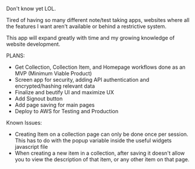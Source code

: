 Don't know yet LOL.

Tired of having so many different note/test taking apps, websites where all the features I want aren't available or behind a restrictive system.

This app will expand greatly with time and my growing knowledge of website development.

PLANS:
- Get Collection, Collection Item, and Homepage workflows done as an MVP (Minimum Viable Product)
- Screen app for security, adding API authentication and encrypted/hashing relevant data
- Finalize and beutify UI and maximize UX
- Add Signout button
- Add page saving for main pages
- Deploy to AWS for Testing and Production

Known Issues:
- Creating Item on a collection page can only be done once per session. This has to do with the popup variable inside the useful widgets javascript file
- When creating a new item in a collection, after saving it doesn't allow you to view the description of that item, or any other item on that page.
